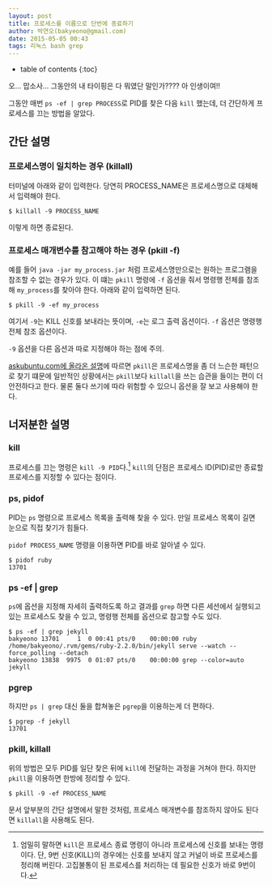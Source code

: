 ```yaml
---
layout: post
title: 프로세스를 이름으로 단번에 종료하기
author: 박연오(bakyeono@gmail.com)
date: 2015-05-05 00:43
tags: 리눅스 bash grep
---
```

* table of contents
{:toc}

오... 맙소사... 그동안의 내 타이핑은 다 뭐였단 말인가???? 아 인생이여!!

그동안 매번 `ps -ef | grep PROCESS`로 PID를 찾은 다음 `kill` 했는데, 더 간단하게 프로세스를 끄는 방법을 알았다.

## 간단 설명

### 프로세스명이 일치하는 경우 (killall)

터미널에 아래와 같이 입력한다. 당연히 PROCESS_NAME은 프로세스명으로 대체해서 입력해야 한다.

    $ killall -9 PROCESS_NAME

이렇게 하면 종료된다.

### 프로세스 매개변수를 참고해야 하는 경우 (pkill -f)

예를 들어 `java -jar my_process.jar` 처럼 프로세스명만으로는 원하는 프로그램을 참조할 수 없는 경우가 있다. 이 떄는 `pkill` 명령에 `-f` 옵션을 줘서 명령행 전체를 참조해 `my_process`를 찾아야 한다. 아래와 같이 입력하면 된다.

    $ pkill -9 -ef my_process

여기서 `-9`는 KILL 신호를 보내라는 뜻이며, `-e`는 로그 출력 옵션이다. `-f` 옵션은 명령행 전체 참조 옵션이다.

`-9` 옵션을 다른 옵션과 따로 지정해야 하는 점에 주의.

[askubuntu.com에 올라온 설명][killall-and-pkill-askubuntu-com]에 따르면 `pkill`은 프로세스명을 좀 더 느슨한 패턴으로 찾기 떄문에 일반적인 상황에서는 `pkill`보다 `killall`을 쓰는 습관을 들이는 편이 더 안전하다고 한다. 물론 둘다 쓰기에 따라 위험할 수 있으니 옵션을 잘 보고 사용해야 한다.

## 너저분한 설명

### kill

프로세스를 끄는 명령은 `kill -9 PID`다.[^kill] `kill`의 단점은 프로세스 ID(PID)로만 종료할 프로세스를 지정할 수 있다는 점이다.

### ps, pidof

PID는 `ps` 명령으로 프로세스 목록을 출력해 찾을 수 있다. 만일 프로세스 목록이 길면 눈으로 직접 찾기가 힘들다.

`pidof PROCESS_NAME` 명령을 이용하면 PID를 바로 알아낼 수 있다.

    $ pidof ruby
    13701

### ps -ef | grep

`ps`에 옵션을 지정해 자세히 출력하도록 하고 결과를 `grep` 하면 다른 세션에서 실행되고 있는 프로세스도 찾을 수 있고, 명령행 전체를 옵션으로 참고할 수도 있다.

    $ ps -ef | grep jekyll
    bakyeono 13701     1  0 00:41 pts/0    00:00:00 ruby /home/bakyeono/.rvm/gems/ruby-2.2.0/bin/jekyll serve --watch --force_polling --detach
    bakyeono 13838  9975  0 01:07 pts/0    00:00:00 grep --color=auto jekyll

### pgrep

하지만 `ps | grep` 대신 둘을 합쳐놓은 `pgrep`을 이용하는게 더 편하다.

    $ pgrep -f jekyll
    13701

### pkill, killall

위의 방법은 모두 PID를 일단 찾은 뒤에 `kill`에 전달하는 과정을 거쳐야 한다. 하지만 `pkill`을 이용하면 한방에 정리할 수 있다.

    $ pkill -9 -ef PROCESS_NAME

문서 앞부분의 간단 설명에서 말한 것처럼, 프로세스 매개변수를 참조하지 않아도 된다면 `killall`을 사용해도 된다.


[^kill]: 엄밀히 말하면 `kill`은 프로세스 종료 명령이 아니라 프로세스에 신호를 보내는 명령이다. 단, 9번 신호(KILL)의 경우에는 신호를 보내지 않고 커널이 바로 프로세스를 정리해 버린다. 고집불통이 된 프로세스를 처리하는 데 필요한 신호가 바로 9번이다.

[killall-and-pkill-askubuntu-com]: http://askubuntu.com/questions/27501/whats-the-difference-between-killall-and-pkill

